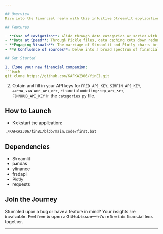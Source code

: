 ```yaml
---

## Overview
Dive into the financial realm with this intuitive Streamlit application, your gateway to a wealth of economic and stock market data. With data right from the reputable FRED database and stock market indexes, it’s more than just numbers—it’s the pulse of the financial market at your fingertips.

## Features

- **Ease of Navigation**: Glide through data categories or series with a streamlined sidebar, making your exploration intuitive.
- **Data at Speed**: Through Pickle files, data caching cuts down redundant API calls, ensuring a swift response and reduced loading times.
- **Engaging Visuals**: The marriage of Streamlit and Plotly charts brings forth interactive visualizations, turning data into insights you can almost touch.
- **A Confluence of Sources**: Delve into a broad spectrum of financial data, thanks to integration with Yahoo Finance, FRED, SimFin, and Finnhub.

## Get Started

1. Clone your new financial companion:
```bash
git clone https://github.com/KAFKA2306/finBI.git
```
2. Obtain and fill in your API keys for `FRED_API_KEY`, `SIMFIN_API_KEY`, `ALPHA_VANTAGE_API_KEY`, `FinancialModelingPrep_API_KEY`, `FINNHUB_API_KEY` in the `categories.py` file.

## How to Launch

- Kickstart the application:
```bash
./KAFKA2306/finBI/blob/main/code/first.bat
```

## Dependencies

- Streamlit
- pandas
- yfinance
- fredapi
- Plotly
- requests

## Join the Journey

Stumbled upon a bug or have a feature in mind? Your insights are invaluable. Feel free to open a GitHub issue—let’s refine this financial lens together.

---
```

